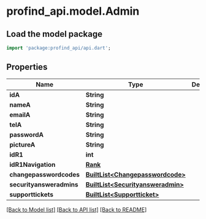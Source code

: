 # profind_api.model.Admin

## Load the model package
```dart
import 'package:profind_api/api.dart';
```

## Properties
Name | Type | Description | Notes
------------ | ------------- | ------------- | -------------
**idA** | **String** |  | [optional] 
**nameA** | **String** |  | [optional] 
**emailA** | **String** |  | [optional] 
**telA** | **String** |  | [optional] 
**passwordA** | **String** |  | [optional] 
**pictureA** | **String** |  | [optional] 
**idR1** | **int** |  | [optional] 
**idR1Navigation** | [**Rank**](Rank.md) |  | [optional] 
**changepasswordcodes** | [**BuiltList&lt;Changepasswordcode&gt;**](Changepasswordcode.md) |  | [optional] 
**securityansweradmins** | [**BuiltList&lt;Securityansweradmin&gt;**](Securityansweradmin.md) |  | [optional] 
**supporttickets** | [**BuiltList&lt;Supportticket&gt;**](Supportticket.md) |  | [optional] 

[[Back to Model list]](../README.md#documentation-for-models) [[Back to API list]](../README.md#documentation-for-api-endpoints) [[Back to README]](../README.md)


